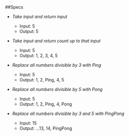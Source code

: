 ##Specs

* _Take input and return input_
  * Input: 5
  * Output: 5
  
* _Take input and return count up to that input_
  * Input: 5
  * Output: 1, 2, 3, 4, 5

* _Replace all numbers divisible by 3 with Ping_
  * Input: 5
  * Output: 1, 2, Ping, 4, 5

* _Replace all numbers divisible by 5 with Pong_
  * Input: 5
  * Output: 1, 2, Ping, 4, Pong

* _Replace all numbers divisible by 3 and 5 with PingPong_
  * Input: 15
  * Output: ...13, 14, PingPong
